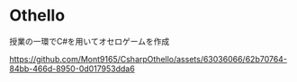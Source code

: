 # Othello
授業の一環でC#を用いてオセロゲームを作成


https://github.com/Mont9165/CsharpOthello/assets/63036066/62b70764-84bb-466d-8950-0d017953dda6

